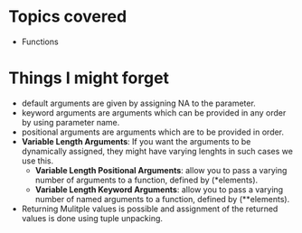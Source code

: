 # Topics covered 

- Functions

# Things I might forget

- default arguments are given by assigning NA to the parameter.
- keyword arguments are arguments which can be provided in any order by using parameter name.
- positional arguments are arguments which are to be provided in order.
- **Variable Length Arguments**: If you want the arguments to be dynamically assigned, they might have varying lenghts in such cases we use this.
    - **Variable Length Positional Arguments**: allow you to pass a varying number of arguments to a function, defined by (*elements).
    - **Variable Length Keyword Arguments**: allow you to pass a varying number of named arguments to a function, defined by (**elements).
- Returning Mulitple values is possible and assignment of the returned values is done using tuple unpacking.
